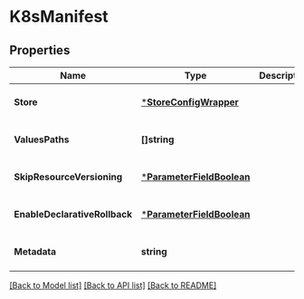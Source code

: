 # K8sManifest

## Properties
Name | Type | Description | Notes
------------ | ------------- | ------------- | -------------
**Store** | [***StoreConfigWrapper**](StoreConfigWrapper.md) |  | [optional] [default to null]
**ValuesPaths** | **[]string** |  | [optional] [default to null]
**SkipResourceVersioning** | [***ParameterFieldBoolean**](ParameterFieldBoolean.md) |  | [optional] [default to null]
**EnableDeclarativeRollback** | [***ParameterFieldBoolean**](ParameterFieldBoolean.md) |  | [optional] [default to null]
**Metadata** | **string** |  | [optional] [default to null]

[[Back to Model list]](../README.md#documentation-for-models) [[Back to API list]](../README.md#documentation-for-api-endpoints) [[Back to README]](../README.md)

